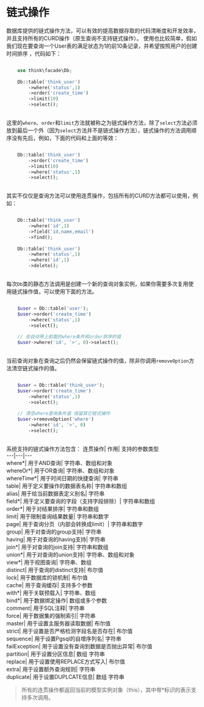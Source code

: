 # 链式操作

数据库提供的链式操作方法，可以有效的提高数据存取的代码清晰度和开发效率，并且支持所有的CURD操作（原生查询不支持链式操作）。
使用也比较简单，假如我们现在要查询一个User表的满足状态为1的前10条记录，并希望按照用户的创建时间排序 ，代码如下：
```php

    use think\facade\Db;
    
    Db::table('think_user')
        ->where('status',1)
        ->order('create_time')
        ->limit(10)
        ->select();
    

```
这里的`where`、`order`和`limit`方法就被称之为链式操作方法，除了`select`方法必须放到最后一个外（因为`select`方法并不是链式操作方法），链式操作的方法调用顺序没有先后，例如，下面的代码和上面的等效：
```php

    Db::table('think_user')
        ->order('create_time')
        ->limit(10)
        ->where('status',1)
        ->select();
    

```
其实不仅仅是查询方法可以使用连贯操作，包括所有的CURD方法都可以使用，例如：
```php

    Db::table('think_user')
        ->where('id',1)
        ->field('id,name,email')
        ->find(); 
        
    Db::table('think_user')
        ->where('status',1)
        ->where('id',1)
        ->delete();
    

```
每次`Db`类的静态方法调用是创建一个新的查询对象实例，如果你需要多次复用使用链式操作值，可以使用下面的方法。
```php

    $user = Db::table('user');
    $user->order('create_time')
        ->where('status',1)
        ->select();
        
    // 会自动带上前面的where条件和order排序的值    
    $user->where('id', '>', 0)->select();
    

```
当前查询对象在查询之后仍然会保留链式操作的值，除非你调用`removeOption`方法清空链式操作的值。
```php

    $user = Db::table('think_user');
    $user->order('create_time')
        ->where('status',1)
        ->select();
        
    // 清空where查询条件值 保留其它链式操作   
    $user->removeOption('where')
    	->where('id', '>', 0)
        ->select();
    

```
系统支持的链式操作方法包含：
连贯操作| 作用| 支持的参数类型  
---|---|---  
where*| 用于AND查询| 字符串、数组和对象  
whereOr*| 用于OR查询| 字符串、数组和对象  
whereTime*| 用于时间日期的快捷查询| 字符串  
table| 用于定义要操作的数据表名称| 字符串和数组  
alias| 用于给当前数据表定义别名| 字符串  
field*| 用于定义要查询的字段（支持字段排除）| 字符串和数组  
order*| 用于对结果排序| 字符串和数组  
limit| 用于限制查询结果数量| 字符串和数字  
page| 用于查询分页（内部会转换成limit）| 字符串和数字  
group| 用于对查询的group支持| 字符串  
having| 用于对查询的having支持| 字符串  
join*| 用于对查询的join支持| 字符串和数组  
union*| 用于对查询的union支持| 字符串、数组和对象  
view*| 用于视图查询| 字符串、数组  
distinct| 用于查询的distinct支持| 布尔值  
lock| 用于数据库的锁机制| 布尔值  
cache| 用于查询缓存| 支持多个参数  
with*| 用于关联预载入| 字符串、数组  
bind*| 用于数据绑定操作| 数组或多个参数  
comment| 用于SQL注释| 字符串  
force| 用于数据集的强制索引| 字符串  
master| 用于设置主服务器读取数据| 布尔值  
strict| 用于设置是否严格检测字段名是否存在| 布尔值  
sequence| 用于设置Pgsql的自增序列名| 字符串  
failException| 用于设置没有查询到数据是否抛出异常| 布尔值  
partition| 用于设置分区信息| 数组 字符串  
replace| 用于设置使用REPLACE方式写入| 布尔值  
extra| 用于设置额外查询规则| 字符串  
duplicate| 用于设置DUPLCATE信息| 数组 字符串  
> 所有的连贯操作都返回当前的模型实例对象（this），其中带*标识的表示支持多次调用。
